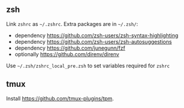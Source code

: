 ## zsh

Link `zshrc` as `~/.zshrc`. Extra packages are in `~/.zsh/`:

- dependency https://github.com/zsh-users/zsh-syntax-highlighting
- dependency https://github.com/zsh-users/zsh-autosuggestions
- dependency https://github.com/junegunn/fzf
- optionally https://github.com/direnv/direnv

Use `~/.zsh/zshrc_local_pre.zsh` to set variables required for `zshrc`


## tmux

Install https://github.com/tmux-plugins/tpm.
